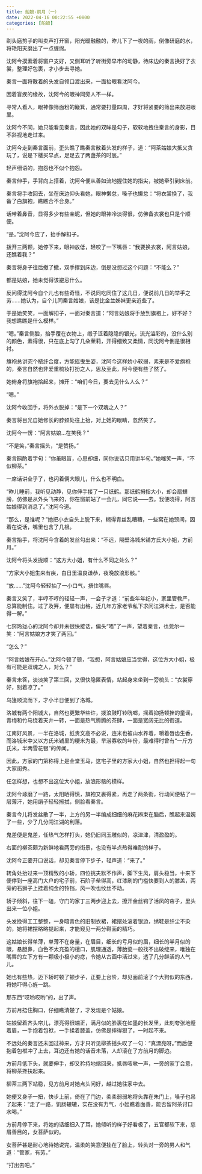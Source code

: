 ```yaml
---
title: 船娘-前月（一）
date: 2022-04-16 00:22:55 +0800
categories: [船娘]
---
```


剃头磨剪子的叫卖声打开窗，阳光暖融融的，昨儿下了一夜的雨，倒像研磨的水，将艳阳天磨出了一点缠绵。

沈阿今摸索着将窗户支好，又侧耳听了听街旁早市的动静，待床边的秦言换好了衣裳，整理好包裹，才小步去寻她。

秦言一面将散着的头发自领口渡出来，一面抬眼看沈阿今。

因着盲疾的缘故，沈阿今的眼神同旁人不一样。

寻常人看人，眼神像筛面粉的簸箕，通常要打量四周，才好将紧要的筛出来放进眼里。

沈阿今不同，她只能看见秦言，因此她的双眸是勾子，软软地拽住秦言的身影，目不斜视地走过来。

沈阿今走到秦言面前，歪头瞧了瞧秦言散着头发的样子，道：“阿茶姑娘大抵又贪玩了，说是下楼买早点，足足去了两盏茶的时辰。”

轻声细语的，抱怨也不似个抱怨。

秦言伸手，手背向上搭着，沈阿今便从善如流地握住她的指尖，被她牵引到床前。

秦言将手收回去，坐在床边仰头看她，眼神懒怠，嗓子也懒怠：“将衣裳换了，我备了白旗袍，瞧瞧合不合身。”

话带着鼻音，显得多少有些亲昵，但她的眼神冷淡得很，仿佛备衣裳也只是个顺便。

“是。”沈阿今应了，抬手解扣子。

拨开三两颗，她停下来，眼神放低，轻咬了一下嘴唇：“我要换衣裳，阿言姑娘，还瞧着我？”

秦言将身子往后撤了撤，双手撑到床边，倒是没想过这个问题：“不能么？”

都是姑娘，她未觉得该避忌什么。

反问得沈阿今自个儿也有些奇怪，不说同吃同住了这几日，便说前几日的举手之劳……她认为，自个儿同秦言姑娘，该是比金兰姊妹更亲近些了。

于是她笑笑，一面解扣子，一面对秦言道：“阿言姑娘将手放到旗袍上，好不好？我想瞧瞧是什么模样。”

“嗯。”秦言侧脸，抬手覆在衣物上，缎子泛着隐隐的银光，流光溢彩的，没什么别的颜色，素得很，只在底上勾了几朵茉莉，开得细致又柔情，同沈阿今倒是很相衬。

旗袍总讲究个秾纤合度，方能摇曳生姿，沈阿今这样娇小软弱，素来是不爱旗袍的，秦言自然也非爱重梳妆打扮之人，思及至此，阿今便有些了然了。

她俯身将旗袍拾起来，摊开：“咱们今日，要去见什么人么？”

“嗯。”

沈阿今收回手，将外衣脱掉：“是下一个双魂之人？”

秦言将目光自她修长的脖颈处往上抬，对上她的眼睛，忽然笑了。

沈阿今一愣：“阿言姑娘…在笑我？”

“不是笑，”秦言摇头，“是赞扬。”

秦言斟酌着字句：“你虽眼盲，心思却细，同你说话只用讲半句。”她嗤笑一声，“不似柳茶。”

一席话讲全乎了，也闪着俩大眼儿，什么也不明白。

“昨儿睡前，我听见动静，见你伸手接了一只纸鹤。那纸鹤拇指大小，却会扇翅膀，仿佛是从外头飞来的，你在窗前站了一会儿，同它说——去。我便晓得，阿言姑娘得到消息了。”沈阿今道。

“那么，是谁呢？”她把小衣自头上脱下来，糊得青丝乱糟糟，一些窝在她颈间，因着在说话，嘴里也含了几根。

秦言抬手，将沈阿今含着的发丝勾出来：“不远，隔壁洛城米铺方氏大小姐，方前月。”

沈阿今将头发拢顺：“这方大小姐，有什么不同之处么？”

“方家大小姐生来有疾，白日里温良谦恭，夜晚放浪形骸。”

“放……”沈阿今轻轻抽了一小口气，捂住嘴唇。

秦言又笑了，半哼不哼的轻轻一声，一会子才道：“前些年年纪小，家里管教严，总算能制住。过了及笄，便屡有出格，近几年方家老爷私下求问江湖术士，是否能得一解。”

七窍玲珑心的沈阿今却并未很快接话，偏头“唔”了一声，望着秦言，也莞尔一笑：“阿言姑娘方才笑了两回。”

“怎么？”

“阿言姑娘在开心。”沈阿今顿了顿，“我想，阿言姑娘应当觉得，这位方大小姐，极有可能是双魂之人，对么？”

秦言未答，淡淡笑了第三回，又很快隐匿表情，站起身来坐到一旁梳头：“衣裳穿好，别着凉了。”

乌篷顺流而下，才小半日便到了洛城。

洛城有两个阳城大，自然也更繁华些许，拨浪鼓叮铃咣啷，摇着抑扬顿挫的童谣，青梅和竹马绕着天井一转，一面是热气腾腾的茶肆，一面是宽阔无比的街道。

江南好风景，一半在洛城，纸贵文高不必说，连米也被山水养着，嚼着唇齿生香，而洛城米中又以方氏米铺里的粳米为最，旱涝寡收的年份，最难得时曾有“一斤方氏米，半两雪花银”的传闻。

因此，方家的门第称得上是金堂玉马，这宅子里的方家大小姐，自然也担得起一句大家闺秀。

任怎样想，也想不出这位大小姐，放浪形骸的模样。

沈阿今琢磨了一路，太阳晒得慌，旗袍又裹得紧，再走了两条街，行动间便粘了一层薄汗，她用绢子轻轻擦拭，侧脸看秦言。

秦言今儿将发丝散了一半，上方的另一半编成细细的麻花辫束在脑后，瞧起来温婉了一些，少了几分闯江湖的利落。

鬼差便是鬼差，任热气怎样打头，她仍旧同玉雕似的，凉津津，清盈盈的。

右面的柳茶颇为新鲜地看两旁的街景，也没有半点热得难耐的样子。

沈阿今正要开口说话，却见秦言停下步子，轻声道：“来了。”

转角处抬过来一顶精致的小轿，四位挑夫默不作声，脚下生风，肩头稳当，十来下便停到一座高门大户的宅子前，石阶子垒得高，红漆刷的门槛快要到人的膝盖，两旁的石狮子上挂着纯金的铃铛，风一吹也纹丝不动。

轿子倾斜，往下一磕，守门的家丁三两步迎上去，撩开金丝钩了活凤的帘子，里头出来一位小姐。

头发挽得工工整整，一身暗青色的旧制衣裙，裙摆处滚着银边，绣鞋是纤尘不染的，她将裙摆略略提起来，才能窥见一两分鞋面的精巧。

这姑娘长得单薄，单薄不在身量，在眉目，细长的亏月似的眉，细长的半月似的眼，悬胆鼻，血色不太充盈的檀口，肌理通透，薄胎瓷一般找不出破绽来，唯独在嘴唇的左下方有一颗极小极小的痣，令她从古画中活过来，透了几分鲜活的人气儿。

她也有些热，迈下轿时顿了顿步子，正要上台阶，却见面前滚了个大狗似的东西，将她吓得心旌一跳。

那东西“哎哟哎哟”的，出了声。

方前月捂住胸口，仔细瞧清楚了，才发现是个姑娘。

姑娘留着齐头帘儿，漂亮得很端正，满月似的脸裹在如墨的长发里，此刻夸张地蹙着眉，一手抱着包袱，一手揉着膝盖，仿佛是摔得狠了，一时起不来。

不远处的秦言还未回过神来，方才只听见柳茶摇头叹了一句：“真漂亮呀。”而后便抱着包袱冲了上去，耳边还有她的话音未落，人却滚在了方前月的脚边。

方前月低下头，就要伸手，却又矜持地缩回来，抵唇咳嗽一声，一旁的家丁会意，将柳茶搀扶起来。

柳茶三两下站稳，见方前月对她点头问好，越过她往家中去。

她便又身子一扭，快步上前，倚在了门边，柔柔弱弱地将头靠在朱门上，嗓子也吊了起来：“走了一路，饥肠辘辘，实在没有力气，小姐瞧着面善，能否留阿茶讨口水喝。”

方前月停下来，将她的话细细入了耳，她倾听的样子好看极了，五官都软下来，慈眉善目的，女菩萨似的。

女菩萨甚是耐心地待她说完，温柔的笑意便挂在了脸上，转头对一旁的男人和气道：“管家，有劳。”

“打出去吧。”

